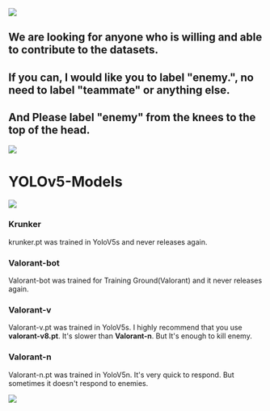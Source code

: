 ![](https://img.shields.io/github/downloads/leaf48/YOLOv5-Models-For-Valorant/total?style=for-the-badge)

## We are looking for anyone who is willing and able to contribute to the datasets.
## If you can, I would like you to label "enemy.", no need to label "teammate" or anything else.
## And Please label "enemy" from the knees to the top of the head.

![](https://media.tenor.co/images/72b910ef8b65ccdf1b327a5952d1b93a/raw)

# YOLOv5-Models

[![](https://c.tenor.com/T-WPIxw94EgAAAAC/jumping-jett-jett.gif)](https://youtube.com)

### Krunker
krunker.pt was trained in YoloV5s and never releases again.

### Valorant-bot
Valorant-bot was trained for Training Ground(Valorant) and it never releases again.

### Valorant-v
Valorant-v.pt was trained in YoloV5s.
I highly recommend that you use **valorant-v8.pt**.
It's slower than **Valorant-n**. But It's enough to kill enemy.

### Valorant-n
Valorant-n.pt was trained in YoloV5n.
It's very quick to respond. But sometimes it doesn't respond to enemies.

[![](https://c.tenor.com/T-WPIxw94EgAAAAC/jumping-jett-jett.gif)](https://youtube.com)
